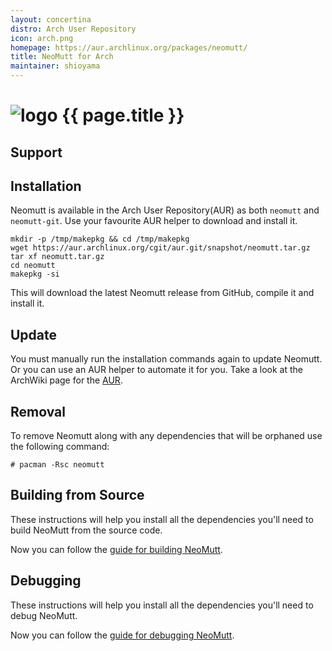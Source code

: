 ```yaml
---
layout: concertina
distro: Arch User Repository
icon: arch.png
homepage: https://aur.archlinux.org/packages/neomutt/
title: NeoMutt for Arch
maintainer: shioyama
---
```


# ![logo](/images/{{page.icon}}) {{ page.title }}

## Support <a class="offset" id="support"></a>

## Installation <a class="offset" id="install"></a>

Neomutt is available in the Arch User Repository(AUR) as both `neomutt` and
`neomutt-git`. Use your favourite AUR helper to download and install it.
```
mkdir -p /tmp/makepkg && cd /tmp/makepkg
wget https://aur.archlinux.org/cgit/aur.git/snapshot/neomutt.tar.gz
tar xf neomutt.tar.gz
cd neomutt
makepkg -si
```

This will download the latest Neomutt release from GitHub, compile it and
install it.

## Update <a class="offset" id="update"></a>
You must manually run the installation commands again to update Neomutt. Or you
can use an AUR helper to automate it for you. Take a look at the ArchWiki page
for the [AUR](https://wiki.archlinux.org/index.php/Arch_User_Repository).

## Removal <a class="offset" id="remove"></a>
To remove Neomutt along with any dependencies that will be orphaned use the
following command:
```
# pacman -Rsc neomutt
```

## Building from Source <a class="offset" id="build"></a>

These instructions will help you install all the dependencies you'll need to
build NeoMutt from the source code.


Now you can follow the [guide for building NeoMutt](/dev/build).

## Debugging <a class="offset" id="debug"></a>

These instructions will help you install all the dependencies you'll need to
debug NeoMutt.


Now you can follow the [guide for debugging NeoMutt](/dev/debug).


